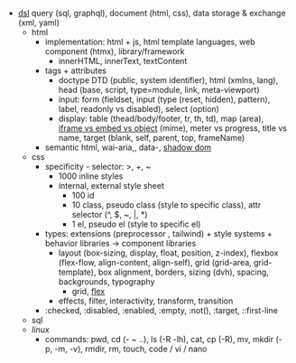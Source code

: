 - [dsl](https://stackoverflow.com/questions/809574/what-is-a-domain-specific-language-anybody-using-it-and-in-what-way#:~:text=domain%2Dspecific%20language%20(DSL),or%20a%20particular%20solution%20technique) query (sql, graphql), document (html, css), data storage & exchange (xml, yaml)
	- html
		- implementation: html + js, html template languages, web component (htmx), library/framework
			- innerHTML, innerText, textContent
		- tags + attributes
			- doctype DTD (public, system identifier), html (xmlns, lang), head (base, script, type=module, link, meta-viewport)
			- input: form (fieldset, input (type (reset, hidden), pattern), label, readonly vs disabled), select (option)
			- display: table (thead/body/footer, tr, th, td), map (area), [iframe vs embed vs object](https://stackoverflow.com/questions/16660559/difference-between-iframe-embed-and-object-elements) (mime), meter vs progress, title vs name, target (blank, self, parent, top, frameName)
		- semantic html, wai-aria,, data-, [shadow dom](https://glazkov.com/2011/01/14/what-the-heck-is-shadow-dom/) 
	- css
		- specificity - selector: >, +, ~
			- 1000 inline styles
			- internal, external style sheet
				- 100 id
				- 10 class, pseudo class (style to specific class), attr selector (^, $, ~, |, *)
				- 1 el, pseudo el (style to specific el)
		- types: extensions (preprocessor , tailwind) + style systems + behavior libraries -> component libraries
			- layout (box-sizing, display, float, position, z-index), flexbox (flex-flow, align-content, align-self), grid (grid-area, grid-template), box alignment, borders, sizing (dvh), spacing, backgrounds, typography
				- grid, [flex](https://stackoverflow.com/questions/32551291/in-css-flexbox-why-are-there-no-justify-items-and-justify-self-properties) 
			- effects, filter, interactivity, transform, transition
		- :checked, :disabled, :enabled, :empty, :not(), :target, ::first-line
	- sql
	- *linux*
		- commands: pwd, cd (- ~ ..), ls (-R -lh), cat, cp (-R), mv, mkdir (-p, -m, -v), rmdir, rm, touch, code / vi / nano